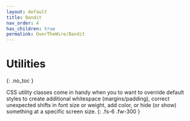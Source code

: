 ```yaml
---
layout: default
title: Bandit
nav_order: 4
has_children: true
permalink: OverTheWire/Bandit
---
```


# Utilities
{: .no_toc }

CSS utility classes come in handy when you to want to override default styles to create additional whitespace (margins/padding), correct unexpected shifts in font size or weight, add color, or hide (or show) something at a specific screen size.
{: .fs-6 .fw-300 }
